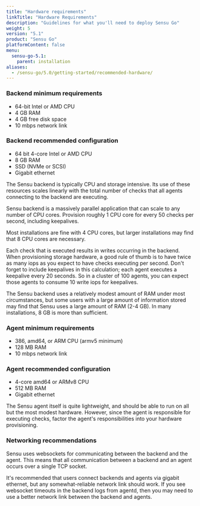 ```yaml
---
title: "Hardware requirements"
linkTitle: "Hardware Requirements"
description: "Guidelines for what you'll need to deploy Sensu Go"
weight: 5
version: "5.1"
product: "Sensu Go"
platformContent: false
menu:
  sensu-go-5.1:
    parent: installation
aliases:
  - /sensu-go/5.0/getting-started/recommended-hardware/
---
```


### Backend minimum requirements

* 64-bit Intel or AMD CPU
* 4 GB RAM
* 4 GB free disk space
* 10 mbps network link

### Backend recommended configuration

* 64 bit 4-core Intel or AMD CPU
* 8 GB RAM
* SSD (NVMe or SCSI)
* Gigabit ethernet

The Sensu backend is typically CPU and storage intensive. Its use of these
resources scales linearly with the total number of checks that all agents
connecting to the backend are executing.

Sensu backend is a massively parallel application that can scale to any number
of CPU cores. Provision roughly 1 CPU core for every 50 checks per second,
including keepalives.

Most installations are fine with 4 CPU cores, but larger installations
may find that 8 CPU cores are necessary.

Each check that is executed results in writes occurring in the backend.
When provisioning storage hardware, a good rule of thumb is to have twice as
many iops as you expect to have checks executing per second. Don't forget to
include keepalives in this calculation; each agent executes a keepalive
every 20 seconds. So in a cluster of 100 agents, you can expect those agents
to consume 10 write iops for keepalives.

The Sensu backend uses a relatively modest amount of RAM under most
circumstances, but some users with a large amount of information stored
may find that Sensu uses a large amount of RAM (2-4 GB). In many
installations, 8 GB is more than sufficient.

### Agent minimum requirements

* 386, amd64, or ARM CPU (armv5 minimum)
* 128 MB RAM
* 10 mbps network link

### Agent recommended configuration

* 4-core amd64 or ARMv8 CPU
* 512 MB RAM
* Gigabit ethernet

The Sensu agent itself is quite lightweight, and should be able to run on all
but the most modest hardware. However, since the agent is responsible for
executing checks, factor the agent's responsibilities into your hardware
provisioning.

### Networking recommendations

Sensu uses websockets for communicating between the backend and the agent. This
means that all communication between a backend and an agent occurs over a
single TCP socket.

It's recommended that users connect backends and agents via gigabit ethernet,
but any somewhat-reliable network link should work. If you see websocket
timeouts in the backend logs from agentd, then you may need to use a better
network link between the backend and agents.
